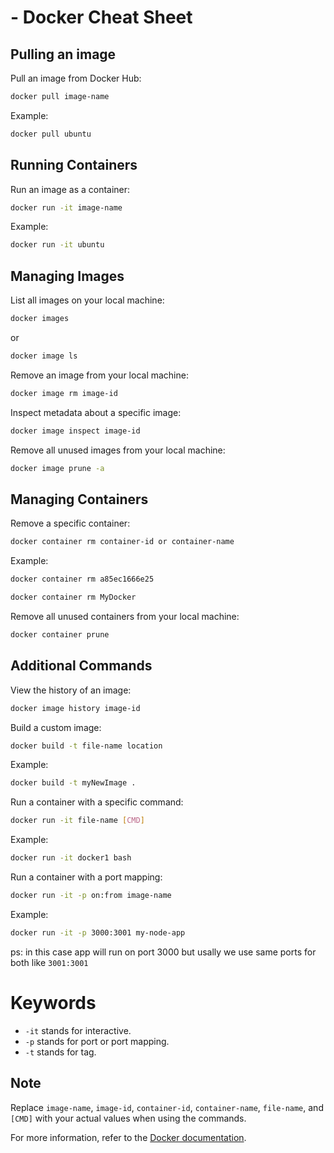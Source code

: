 # - Docker Cheat Sheet



## Pulling an image

Pull an image from Docker Hub:

```bash
docker pull image-name
```

Example:

```bash
docker pull ubuntu
```

## Running Containers

Run an image as a container:

```bash
docker run -it image-name
```

Example:

```bash
docker run -it ubuntu
```

## Managing Images

List all images on your local machine:

```bash
docker images
```
or
```bash
docker image ls
```

Remove an image from your local machine:

```bash
docker image rm image-id
```

Inspect metadata about a specific image:

```bash
docker image inspect image-id
```

Remove all unused images from your local machine:

```bash
docker image prune -a
```

## Managing Containers

Remove a specific container:

```bash
docker container rm container-id or container-name
```

Example:

```bash
docker container rm a85ec1666e25
```

```bash
docker container rm MyDocker
```

Remove all unused containers from your local machine:

```bash
docker container prune
```

## Additional Commands

View the history of an image:

```bash
docker image history image-id
```

Build a custom image:

```bash
docker build -t file-name location
```

Example:

```bash
docker build -t myNewImage .
```

Run a container with a specific command:

```bash
docker run -it file-name [CMD]
```

Example:

```bash
docker run -it docker1 bash
```

Run a container with a port mapping:

```bash
docker run -it -p on:from image-name
```

Example:

```bash
docker run -it -p 3000:3001 my-node-app
```
ps: in this case app will run on port 3000 but usally we use same ports for both like ```3001:3001```

# Keywords

- ```-it``` stands for interactive.
- ```-p``` stands for port or port mapping.
- ```-t``` stands for tag.

## Note

Replace `image-name`, `image-id`, `container-id`, `container-name`, `file-name`, and `[CMD]` with your actual values when using the commands.

For more information, refer to the [Docker documentation](https://docs.docker.com/).
